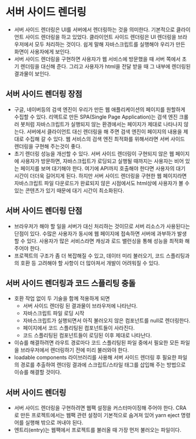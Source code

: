 # 서버 사이드 렌더링

- 서버 사이드 렌더링은 UI를 서버에서 렌더링하는 것을 의미한다. 기본적으로 클라이언트 사이드 렌더링을 하고 있었다. 클라이언트 사이드 렌더링은 UI 렌더링을 브라우저에서 모두 처리하는 것이다. 쉽게 말해 자바스크립트를 실행해야 우리가 만든 화면이 사용자에게 보인다.
- 서버 사이드 렌더링을 구현하면 사용자가 웹 서비스에 방문했을 때 서버 쪽에서 초기 렌더링을 대신해 준다. 그리고 사용자가 html을 전달 받을 때 그 내부에 렌더링된 결과물이 보인다.

## 서버 사이드 렌더링 장점
- 구글, 네이버등의 검색 엔진이 우리가 만든 웹 애플리케이션의 페이지를 원할하게 수집할 수 있다. 리액트로 만든 SPA(Single Page Application)는 검색 엔진 크롤러 봇처럼 자바스크립트가 실행되지 않는 환경에서는 페이지가 제대로 나타나지 않는다. 서버에서 클라이언트 대신 렌더링을 해 주면 검색 엔진이 페이지의 내용을 제대로 수집해 갈 수 있다. 웹 서비스의 검색 엔진 최적화를 위해서라면 서버 사이드 렌더링을 구현해 주는것이 좋다.
- 초기 렌더링 성능을 개선할 수 있다. 서버 사이드 렌더링이 구현되지 않은 웹 페이지에 사용자가 방문하면, 자바스크립트가 로딩되고 실행될 때까지는 사용자는 비어 있는 페이지를 보며 대기해야 한다. 여기에 API까지 호출해야 한다면 사용자의 대기 시간이 더더욱 길어지게 된다. 하지만 서버 사이드 렌더링을 구현한 웹 페이지라면 자바스크립트 파일 다운로드가 완료되지 않은 시점에서도 html상에 사용자가 볼 수 있는 콘텐츠가 있기 때문에 대기 시간이 최소화된다.

## 서버 사이드 렌더링 단점
- 브라우저가 해야 할 일을 서버가 대신 처리하는 것이므로 서버 리소스가 사용된다는 단점이 있다. 수많은 사용자가 동시에 웹 페이지에 접속하면 서버에 과부하가 발생할 수 있다. 사용자가 많은 서비스라면 캐싱과 로드 밸런싱을 통해 성능을 최적화 해 주어야 한다.
- 프로젝트의 구조가 좀 더 복잡해질 수 있고, 데이터 미리 불러오기, 코드 스플리팅과의 호환 등 고려해야 할 사항이 더 많아져서 개발이 어려워질 수 있다.

## 서버 사이드 렌더링과 코드 스플리팅 충돌
- 호환 작업 없이 두 기술을 함께 적용하게 되면
  - 서버 사이드 렌더링 된 결과물이 브라우저에 나타난다.
  - 자바스크립트 파일 로딩 시작
  - 자바스크립트가 실행되면서 아직 불러오지 않은 컴포넌트를 null로 렌더링한다.
  - 페이지에서 코드 스플리팅된 컴포넌트들이 사라진다.
  - 코드 스플리팅된 컴포넌트들이 로딩된 이후 제대로 나타난다.
- 이슈를 해결하려면 라우트 경로마다 코드 스플리팅된 파일 중에서 필요한 모든 파일을 브라우저에서 렌더링하기 전에 미리 불러와야 한다.
- loadable components 라이브러리를 사용해 서버 사이드 렌더링 후 필요한 파일의 경로를 추출하여 렌더링 결과에 스크립트/스타일 태그를 삽입해 주는 방법으로 이슈를 해결할 것이다. 

## 서버 사이드 렌더링
- 서버 사이드 렌더링을 구현하려면 웹팩 설정을 커스터마이징해 주어야 한다. CRA로 만든 프로젝트에서는 웹팩 관련 설정이 기본적으로 숨겨져 있어 yarn eject 명령어를 실행해 밖으로 꺼내야 된다.
- 엔트리(entry)는 웹팩에서 프로젝트를 불러올 때 가장 먼저 불러오는 파일이다. 




























